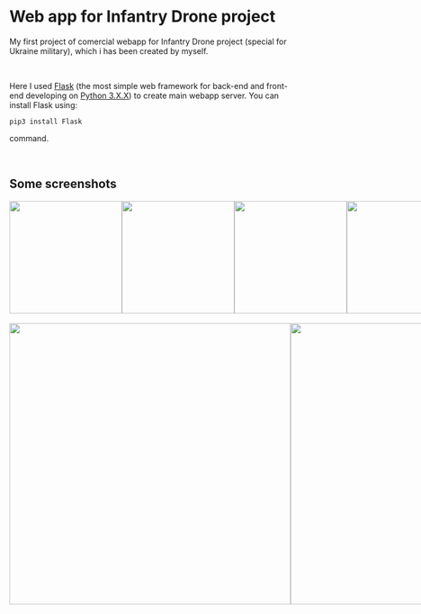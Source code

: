 # Web app for Infantry Drone project

My first project of comercial webapp for Infantry Drone project (special for Ukraine military), which i has been created by myself.

<br>

Here I used <a href="https://flask.palletsprojects.com/en/3.0.x/">Flask</a> (the most simple web framework for back-end and front-end developing on <a href="www.python.org">Python 3.X.X</a>) to create main webapp server.
You can install Flask using:
```
pip3 install Flask
```
command.

<br>

## Some screenshots

<div style="display: flex;">
  <img style="width: 200px;" src="https://github.com/SamanuelAdmin/SiteForInfantryDroneProject/assets/68198268/d1b0034f-ad6a-4ac0-bd1d-4f39972d8b1f">
  <img style="width: 200px;" src="https://github.com/SamanuelAdmin/SiteForInfantryDroneProject/assets/68198268/9a5f95d1-8290-43ac-bd83-84bd432010be">
  <img style="width: 200px;" src="https://github.com/SamanuelAdmin/SiteForInfantryDroneProject/assets/68198268/c3da8280-80e2-4480-a2c8-2117e0373d03">
  <img style="width: 200px;" src="https://github.com/SamanuelAdmin/SiteForInfantryDroneProject/assets/68198268/31b641d8-3248-40bb-aea7-c150d6bbf83a">
</div>

<br>

<div style="display: flex;">
  <img style="width: 500px" src="https://github.com/SamanuelAdmin/SiteForInfantryDroneProject/assets/68198268/da0a7fee-f05b-41ab-94d4-d66d8b346650">
  <img style="width: 500px" src="https://github.com/SamanuelAdmin/SiteForInfantryDroneProject/assets/68198268/ddcbb45c-6516-46bd-aa42-cd443b920045">
  <img style="width: 500px" src="https://github.com/SamanuelAdmin/SiteForInfantryDroneProject/assets/68198268/1e95a90c-f56a-4745-86fc-6c928326c839">
</div>
